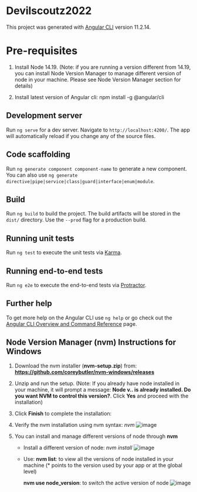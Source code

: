 # Devilscoutz2022

This project was generated with [Angular CLI](https://github.com/angular/angular-cli) version 11.2.14.

# Pre-requisites
1. Install Node 14.19.
   (Note: if you are running a version different from 14.19, you can install Node Version Manager to manage different version of node in your machine. 
   Please see Node Version Manager section for details)


2. Install latest version of Angular cli: 
   npm install -g @angular/cli

## Development server

Run `ng serve` for a dev server. Navigate to `http://localhost:4200/`. The app will automatically reload if you change any of the source files.

## Code scaffolding

Run `ng generate component component-name` to generate a new component. You can also use `ng generate directive|pipe|service|class|guard|interface|enum|module`.

## Build

Run `ng build` to build the project. The build artifacts will be stored in the `dist/` directory. Use the `--prod` flag for a production build.

## Running unit tests

Run `ng test` to execute the unit tests via [Karma](https://karma-runner.github.io).

## Running end-to-end tests

Run `ng e2e` to execute the end-to-end tests via [Protractor](http://www.protractortest.org/).

## Further help

To get more help on the Angular CLI use `ng help` or go check out the [Angular CLI Overview and Command Reference](https://angular.io/cli) page.


## Node Version Manager (nvm) Instructions for Windows

1. Download the nvm installer (**nvm-setup.zip**) from: **https://github.com/coreybutler/nvm-windows/releases**

2. Unzip and run the setup. 
    (Note: If you already have node installed in your machine, it will prompt a message: **Node v.. is already installed. Do you want NVM to control this version?**.
    Click **Yes** and proceed with the installation)

3. Click **Finish** to complete the installation:

4. Verify the nvm installation using nvm syntax: *nvm*
![image](https://user-images.githubusercontent.com/11295766/156926001-4340c8c8-01ee-4c0c-aa97-096e0c92744c.png)

5. You can install and manage different versions of node through **nvm**

    - Install a different version of node: *nvm install <Node version>*
    ![image](https://user-images.githubusercontent.com/11295766/156926391-2f9fd4d6-d86b-4012-a7a0-ecc821572dc4.png)


    -	Use:
        **nvm list**:  to view all the versions of node installed in your machine (* points to the version used by your app or at the global level)
        
        **nvm use node_version**: to switch the active version of node
        ![image](https://user-images.githubusercontent.com/11295766/156926376-f5f89954-adaa-487d-afcb-7f18fb9fc129.png)




  
